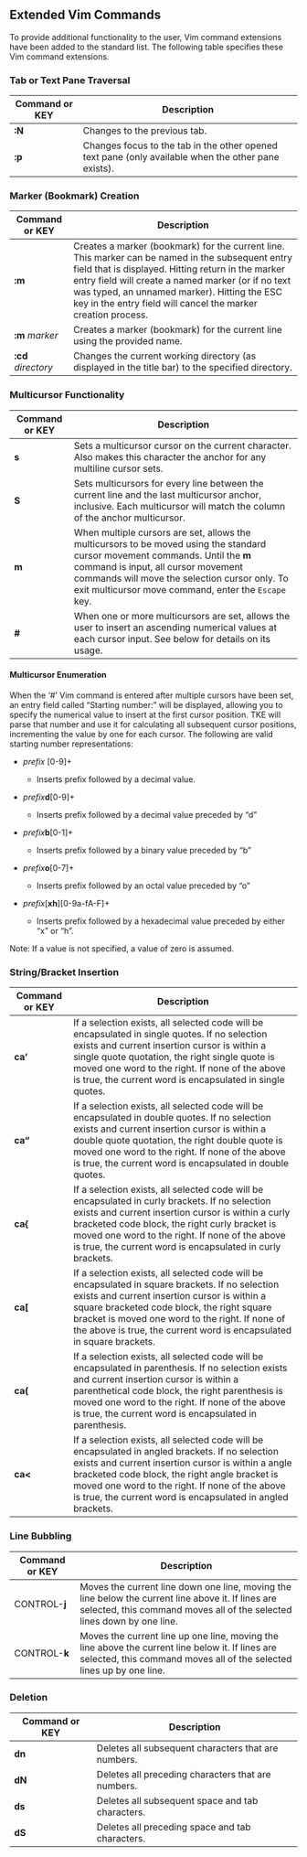 ## Extended Vim Commands

To provide additional functionality to the user, Vim command extensions have been added to the standard list.  The following table specifies these Vim command extensions.

### Tab or Text Pane Traversal

| Command or KEY | Description |
| - | - |
| **:N** | Changes to the previous tab. |
| **:p** | Changes focus to the tab in the other opened text pane (only available when the other pane exists). |

### Marker (Bookmark) Creation

| Command or KEY | Description |
| - | - |
| **:m** | Creates a marker (bookmark) for the current line.  This marker can be named in the subsequent entry field that is displayed.  Hitting return in the marker entry field will create a named marker (or if no text was typed, an unnamed marker).  Hitting the ESC key in the entry field will cancel the marker creation process. |
| **:m** _marker_ | Creates a marker (bookmark) for the current line using the provided name. |
| **:cd** _directory_ | Changes the current working directory (as displayed in the title bar) to the specified directory. |

### Multicursor Functionality

| Command or KEY | Description |
| - | - |
| **s** | Sets a multicursor cursor on the current character.  Also makes this character the anchor for any multiline cursor sets. |
| **S** | Sets multicursors for every line between the current line and the last multicursor anchor, inclusive.  Each multicursor will match the column of the anchor multicursor. |
| **m** | When multiple cursors are set, allows the multicursors to be moved using the standard cursor movement commands. Until the **m** command is input, all cursor movement commands will move the selection cursor only. To exit multicursor move command, enter the `Escape` key. |
| **\#** | When one or more multicursors are set, allows the user to insert an ascending numerical values at each cursor input. See below for details on its usage. |

#### Multicursor Enumeration

When the ‘#’ Vim command is entered after multiple cursors have been set, an entry field called  “Starting number:” will be displayed, allowing you to specify the numerical value to insert at the first cursor position. TKE will parse that number and use it for calculating all subsequent cursor positions, incrementing the value by one for each cursor. The following are valid starting number representations:

- _prefix_ [0-9]+
	- Inserts prefix followed by a decimal value.

- _prefix_**d**[0-9]+
	- Inserts prefix followed by a decimal value preceded by “d”

- _prefix_**b**[0-1]+
	- Inserts prefix followed by a binary value preceded by “b”

- _prefix_**o**[0-7]+
	- Inserts prefix followed by an octal value preceded by “o”

- _prefix_[**xh**][0-9a-fA-F]+
	- Inserts prefix followed by a hexadecimal value preceded by either “x” or “h”.

Note: If a value is not specified, a value of zero is assumed.

### String/Bracket Insertion

| Command or KEY | Description |
| - | - |
| **ca‘** | If a selection exists, all selected code will be encapsulated in single quotes.  If no selection exists and current insertion cursor is within a single quote quotation, the right single quote is moved one word to the right.  If none of the above is true, the current word is encapsulated in single quotes. |
| **ca“** | If a selection exists, all selected code will be encapsulated in double quotes.  If no selection exists and current insertion cursor is within a double quote quotation, the right double quote is moved one word to the right.  If none of the above is true, the current word is encapsulated in double quotes. |
| **ca\{** | If a selection exists, all selected code will be encapsulated in curly brackets.  If no selection exists and current insertion cursor is within a curly bracketed code block, the right curly bracket is moved one word to the right.  If none of the above is true, the current word is encapsulated in curly brackets. |
| **ca[** | If a selection exists, all selected code will be encapsulated in square brackets.  If no selection exists and current insertion cursor is within a square bracketed code block, the right square bracket is moved one word to the right.  If none of the above is true, the current word is encapsulated in square brackets. |
| **ca(** | If a selection exists, all selected code will be encapsulated in parenthesis.  If no selection exists and current insertion cursor is within a parenthetical code block, the right parenthesis is moved one word to the right.  If none of the above is true, the current word is encapsulated in parenthesis. |
| **ca\<** | If a selection exists, all selected code will be encapsulated in angled brackets.  If no selection exists and current insertion cursor is within a angle bracketed code block, the right angle bracket is moved one word to the right.  If none of the above is true, the current word is encapsulated in angled brackets. |

### Line Bubbling

| Command or KEY | Description |
| - | - |
| CONTROL-**j** | Moves the current line down one line, moving the line below the current line above it.  If lines are selected, this command moves all of the selected lines down by one line. |
| CONTROL-**k** | Moves the current line up one line, moving the line above the current line below it.  If lines are selected, this command moves all of the selected lines up by one line. |

### Deletion

| Command or KEY | Description |
| - | - |
| **dn** | Deletes all subsequent characters that are numbers. |
| **dN** | Deletes all preceding characters that are numbers. |
| **ds** | Deletes all subsequent space and tab characters. |
| **dS** | Deletes all preceding space and tab characters. |










